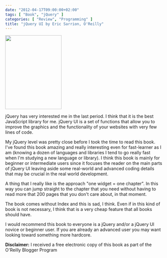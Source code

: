 ```yaml
---
date: "2012-04-17T09:00:00+02:00"
tags: [ "Book", "jQuery" ]
categories: [ "Review", "Programming" ]
title: "jQuery UI by Eric Sarrion, O'Reilly"
---
```

<img class="alignleft" title="jQueryUI" src="http://akamaicovers.oreilly.com/images/9781449316990/cat.gif" alt="" width="180" height="236" />

jQuery has very interested me in the last period.
I think that it is the best JavaScript library for me.
jQuery UI is a set of functions that allow you to improve the graphics and the functionality of your websites with very few lines of code.

My jQuery level was pretty close before I took the time to read this book.
I've found this book amazing and really interesting even for fast-learner as I am (knowing a dozen of languages and libraries I tend to go really fast when I'm studying a new language or library).
I think this book is mainly for beginner or intermediate users since it focuses the reader on the main parts of jQuery UI leaving aside some real-world and advanced coding details that may be crucial in the real world development.

A thing that I really like is the approach "one widget = one chapter".
In this way you can jump straight to the chapter that you need without having to read more that 200 pages that you don't care about, in that moment.

The book comes without Index and this is sad, I think.
Even if in this kind of book is not necessary, I think that is a very cheap feature that all books should have.

I would recommend this book to everyone is a jQuery and/or a jQuery UI novice or beginner user.
If you are already an advanced user you may want looking toward something more hardcore.

**Disclaimer:** I received a free electronic copy of this book as part of the O'Reilly Blogger Program
